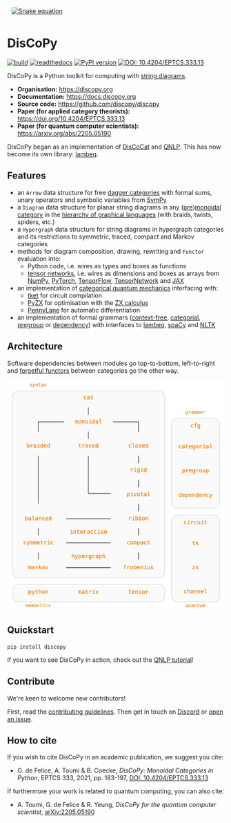 <a href="https://discopy.org/" style="overflow: visible">
    <img src="docs/_static/snake-equation.svg" alt="Snake equation" width="60%" style="padding: 2%">
</a>

# DisCoPy

[![build](https://github.com/discopy/discopy/actions/workflows/build.yml/badge.svg)](https://github.com/discopy/discopy/actions/workflows/build.yml)
[![readthedocs](https://readthedocs.org/projects/discopy/badge/?version=main)](https://docs.discopy.org/)
[![PyPI version](https://badge.fury.io/py/discopy.svg)](https://badge.fury.io/py/discopy)
[![DOI: 10.4204/EPTCS.333.13](http://img.shields.io/badge/DOI-10.4204/EPTCS.333.13-brightgreen.svg)](https://doi.org/10.4204/EPTCS.333.13)

DisCoPy is a Python toolkit for computing with [string diagrams](https://en.wikipedia.org/wiki/String_diagram).

* **Organisation:** <https://discopy.org>
* **Documentation:** <https://docs.discopy.org>
* **Source code:** <https://github.com/discopy/discopy>
* **Paper (for applied category theorists):** <https://doi.org/10.4204/EPTCS.333.13>
* **Paper (for quantum computer scientists):** <https://arxiv.org/abs/2205.05190>

DisCoPy began as an implementation of [DisCoCat](https://en.wikipedia.org/wiki/DisCoCat) and [QNLP](https://en.wikipedia.org/wiki/Quantum_natural_language_processing). This has now become its own library: [lambeq](https://cqcl.github.io/lambeq).

## Features

* an `Arrow` data structure for free [dagger categories](https://en.wikipedia.org/wiki/Dagger_category) with formal sums, unary operators and symbolic variables from [SymPy](https://www.sympy.org/en/index.html)
* a `Diagram` data structure for planar string diagrams in any ([pre](https://ncatlab.org/nlab/show/premonoidal+category))[monoidal category](https://en.wikipedia.org/wiki/Monoidal_category) in the [hierarchy of graphical languages](https://en.wikipedia.org/wiki/String_diagram#Hierarchy_of_graphical_languages) (with braids, twists, spiders, etc.)
* a `Hypergraph` data structure for string diagrams in hypergraph categories and its restrictions to symmetric, traced, compact and Markov categories
* methods for diagram composition, drawing, rewriting and `Functor` evaluation into:
  - Python code, i.e. wires as types and boxes as functions
  - [tensor networks](https://en.wikipedia.org/wiki/Tensor_network), i.e. wires as dimensions and boxes as arrays from [NumPy](https://numpy.org), [PyTorch](https://pytorch.org/), [TensorFlow](https://www.tensorflow.org/), [TensorNetwork](https://github.com/google/TensorNetwork) and [JAX](https://github.com/google/jax)
* an implementation of [categorical quantum mechanics](https://en.wikipedia.org/wiki/Categorical_quantum_mechanics) interfacing with:
  - [tket](https://github.com/CQCL/tket) for circuit compilation
  - [PyZX](https://github.com/Quantomatic/pyzx) for optimisation with the [ZX calculus](https://zxcalculus.com/)
  - [PennyLane](https://pennylane.ai/) for automatic differentiation
* an implementation of formal grammars ([context-free](https://en.wikipedia.org/wiki/Context-free_grammar), [categorial](https://en.wikipedia.org/wiki/Categorial_grammar), [pregroup](https://en.wikipedia.org/wiki/Pregroup_grammar) or [dependency](https://en.wikipedia.org/wiki/Dependency_grammar)) with interfaces to [lambeq](https://cqcl.github.io/lambeq), [spaCy](https://spacy.io/) and [NLTK](https://www.nltk.org/)

## Architecture

Software dependencies between modules go top-to-bottom, left-to-right and [forgetful functors](https://en.wikipedia.org/wiki/Forgetful_functor) between categories go the other way.

[![architecture](https://github.com/discopy/discopy/raw/main/docs/api/architecture.png)](https://docs.discopy.org#architecture)

## Quickstart

```shell
pip install discopy
```

If you want to see DisCoPy in action, check out the [QNLP tutorial](https://docs.discopy.org/en/main/notebooks/qnlp.html)!

## Contribute

We're keen to welcome new contributors!

First, read the [contributing guidelines](https://github.com/discopy/discopy/blob/main/CONTRIBUTING.md).
Then get in touch on [Discord](https://discopy.org/discord)
or [open an issue](https://github.com/discopy/discopy/issues/new).

## How to cite

If you wish to cite DisCoPy in an academic publication, we suggest you cite:

* G. de Felice, A. Toumi & B. Coecke, _DisCoPy: Monoidal Categories in Python_, EPTCS 333, 2021, pp. 183-197, [DOI: 10.4204/EPTCS.333.13](https://doi.org/10.4204/EPTCS.333.13)

If furthermore your work is related to quantum computing, you can also cite:

* A. Toumi, G. de Felice & R. Yeung, _DisCoPy for the quantum computer scientist_, [arXiv:2205.05190](https://arxiv.org/abs/2205.05190)
